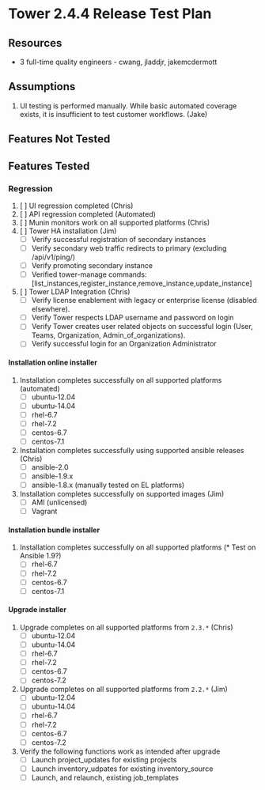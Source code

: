 # Tower 2.4.4 Release Test Plan

## Resources
* 3 full-time quality engineers - cwang, jladdjr, jakemcdermott

## Assumptions
1. UI testing is performed manually.  While basic automated coverage exists, it is insufficient to test customer workflows. (Jake)

## Features Not Tested

## Features Tested

### Regression
1. [ ] UI regression completed (Chris)
1. [ ] API regression completed (Automated)
1. [ ] Munin monitors work on all supported platforms (Chris)
1. [ ] Tower HA installation (Jim)
    * [ ] Verify successful registration of secondary instances
    * [ ] Verify secondary web traffic redirects to primary (excluding /api/v1/ping/)
    * [ ] Verify promoting secondary instance
    * [ ] Verified tower-manage commands: [list_instances,register_instance,remove_instance,update_instance]
1. [ ] Tower LDAP Integration (Chris)
    * [ ] Verify license enablement with legacy or enterprise license (disabled elsewhere).
    * [ ] Verify Tower respects LDAP username and password on login
    * [ ] Verify Tower creates user related objects on successful login (User, Teams, Organization, Admin_of_organizations).
    * [ ] Verify successful login for an Organization Administrator

#### Installation online installer
1. Installation completes successfully on all supported platforms (automated)
    * [ ] ubuntu-12.04
    * [ ] ubuntu-14.04
    * [ ] rhel-6.7
    * [ ] rhel-7.2
    * [ ] centos-6.7
    * [ ] centos-7.1
1. Installation completes successfully using supported ansible releases (Chris)
    * [ ] ansible-2.0
    * [ ] ansible-1.9.x
    * [ ] ansible-1.8.x (manually tested on EL platforms)
1. Installation completes successfully on supported images (Jim)
    * [ ] AMI (unlicensed)
    * [ ] Vagrant

#### Installation bundle installer
1. Installation completes successfully on all supported platforms (* Test on Ansible 1.9?)
    * [ ] rhel-6.7
    * [ ] rhel-7.2
    * [ ] centos-6.7
    * [ ] centos-7.1

#### Upgrade installer
1. Upgrade completes on all supported platforms from `2.3.*` (Chris)
    * [ ] ubuntu-12.04
    * [ ] ubuntu-14.04
    * [ ] rhel-6.7
    * [ ] rhel-7.2
    * [ ] centos-6.7
    * [ ] centos-7.2
1. Upgrade completes on all supported platforms from `2.2.*` (Jim)
    * [ ] ubuntu-12.04
    * [ ] ubuntu-14.04
    * [ ] rhel-6.7
    * [ ] rhel-7.2
    * [ ] centos-6.7
    * [ ] centos-7.2
1. Verify the following functions work as intended after upgrade
    * [ ] Launch project_updates for existing projects
    * [ ] Launch inventory_udpates for existing inventory_source
    * [ ] Launch, and relaunch, existing job_templates
